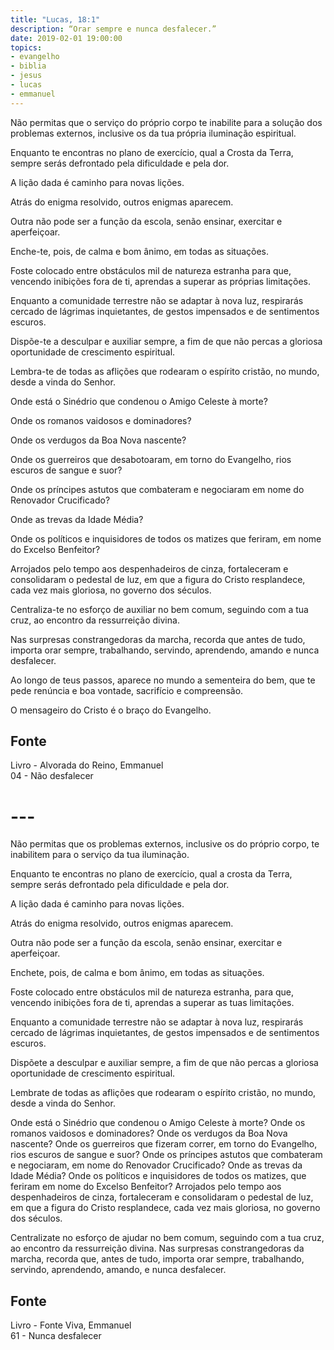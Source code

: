 ```yaml
---
title: "Lucas, 18:1"
description: “Orar sempre e nunca desfalecer.”
date: 2019-02-01 19:00:00
topics: 
- evangelho
- biblia
- jesus
- lucas
- emmanuel
---
```


Não permitas que o serviço do próprio corpo te inabilite para a solução dos
problemas externos, inclusive os da tua própria iluminação espiritual.

Enquanto te encontras no plano de exercício, qual a Crosta da Terra, sempre
serás defrontado pela dificuldade e pela dor.

A lição dada é caminho para novas lições.

Atrás do enigma resolvido, outros enigmas aparecem.

Outra não pode ser a função da escola, senão ensinar, exercitar e aperfeiçoar.

Enche-te, pois, de calma e bom ânimo, em todas as situações.

Foste colocado entre obstáculos mil de natureza estranha para que, vencendo
inibições fora de ti, aprendas a superar as próprias limitações.

Enquanto a comunidade terrestre não se adaptar à nova luz, respirarás cercado de
lágrimas inquietantes, de gestos impensados e de sentimentos escuros.

Dispõe-te a desculpar e auxiliar sempre, a fim de que não percas a gloriosa
oportunidade de crescimento espiritual.

Lembra-te de todas as aflições que rodearam o espírito cristão, no mundo, desde
a vinda do Senhor.

Onde está o Sinédrio que condenou o Amigo Celeste à morte?

Onde os romanos vaidosos e dominadores?

Onde os verdugos da Boa Nova nascente?

Onde os guerreiros que desabotoaram, em torno do Evangelho, rios escuros de
sangue e suor?

Onde os príncipes astutos que combateram e negociaram em nome do Renovador Crucificado?

Onde as trevas da Idade Média?

Onde os políticos e inquisidores de todos os matizes que feriram, em nome do
Excelso Benfeitor?

Arrojados pelo tempo aos despenhadeiros de cinza, fortaleceram e consolidaram o
pedestal de luz, em que a figura do Cristo resplandece, cada vez mais gloriosa,
no governo dos séculos.

Centraliza-te no esforço de auxiliar no bem comum, seguindo com a tua cruz, ao
encontro da ressurreição divina.

Nas surpresas constrangedoras da marcha, recorda que antes de tudo, importa orar
sempre, trabalhando, servindo, aprendendo, amando e nunca desfalecer.

Ao longo de teus passos, aparece no mundo a sementeira do bem, que te pede
renúncia e boa vontade, sacrifício e compreensão.

O mensageiro do Cristo é o braço do Evangelho.

## Fonte
Livro - Alvorada do Reino, Emmanuel  
04 - Não desfalecer

# ---

Não permitas que os problemas externos, inclusive os do próprio corpo, te
inabilitem para o serviço da tua iluminação.

Enquanto te encontras no plano de exercício, qual a crosta da Terra, sempre
serás defrontado pela dificuldade e pela dor.

A lição dada é caminho para novas lições.

Atrás do enigma resolvido, outros enigmas aparecem.

Outra não pode ser a função da escola, senão ensinar, exercitar e
aperfeiçoar.

Enche­te, pois, de calma e bom ânimo, em todas as situações.

Foste colocado entre obstáculos mil de natureza estranha, para que,
vencendo inibições fora de ti, aprendas a superar as tuas limitações.

Enquanto a comunidade terrestre não se adaptar à nova luz, respirarás
cercado de lágrimas inquietantes, de gestos impensados e de sentimentos escuros.

Dispõe­te a desculpar e auxiliar sempre, a fim de que não percas a gloriosa
oportunidade de crescimento espiritual.

Lembra­te de todas as aflições que rodearam o espírito cristão, no mundo,
desde a vinda do Senhor.

Onde está o Sinédrio que condenou o Amigo Celeste à morte?
Onde os romanos vaidosos e dominadores?
Onde os verdugos da Boa Nova nascente?
Onde os guerreiros que fizeram correr, em torno do Evangelho, rios escuros
de sangue e suor?
Onde os príncipes astutos que combateram e negociaram, em nome do
Renovador Crucificado?
Onde as trevas da Idade Média?
Onde os políticos e inquisidores de todos os matizes, que feriram em nome
do Excelso Benfeitor?
Arrojados pelo tempo aos despenhadeiros de cinza, fortaleceram e
consolidaram o pedestal de luz, em que a figura do Cristo resplandece, cada vez
mais gloriosa, no governo dos séculos.

Centraliza­te no esforço de ajudar no bem comum, seguindo com a tua
cruz, ao encontro da ressurreição divina. Nas surpresas constrangedoras da marcha,
recorda que, antes de tudo, importa orar sempre, trabalhando, servindo, aprendendo,
amando, e nunca desfalecer.

## Fonte
Livro - Fonte Viva, Emmanuel  
61 - Nunca desfalecer

